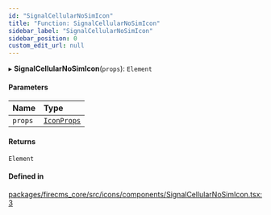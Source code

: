 ```yaml
---
id: "SignalCellularNoSimIcon"
title: "Function: SignalCellularNoSimIcon"
sidebar_label: "SignalCellularNoSimIcon"
sidebar_position: 0
custom_edit_url: null
---
```


▸ **SignalCellularNoSimIcon**(`props`): `Element`

#### Parameters

| Name | Type |
| :------ | :------ |
| `props` | [`IconProps`](../types/IconProps.md) |

#### Returns

`Element`

#### Defined in

[packages/firecms_core/src/icons/components/SignalCellularNoSimIcon.tsx:3](https://github.com/FireCMSco/firecms/blob/d45f3739/packages/firecms_core/src/icons/components/SignalCellularNoSimIcon.tsx#L3)
